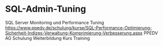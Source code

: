 # SQL-Admin-Tuning
SQL Server Monitoring und Performance Tuning
https://www.ppedv.de/schulung/kurse/SQL-Performance-Optimierung-Sicherheit-Indizes-Verwaltung-Komprimierung-Verbesserung.aspx
PPEDV AG Schulung Weiterbildung Kurs Training
